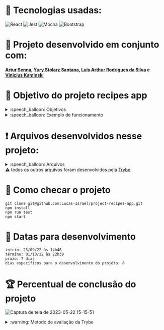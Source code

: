 # :toolbox: Tecnologias usadas:

![React](https://img.shields.io/badge/react-%2320232a.svg?style=for-the-badge&logo=react&logoColor=%2361DAFB)
![Jest](https://img.shields.io/badge/-jest-%23C21325?style=for-the-badge&logo=jest&logoColor=white)
![Mocha](https://img.shields.io/badge/-mocha-%238D6748?style=for-the-badge&logo=mocha&logoColor=white)
![Bootstrap](https://img.shields.io/badge/bootstrap-%238511FA.svg?style=for-the-badge&logo=bootstrap&logoColor=white)

# :busts_in_silhouette: Projeto desenvolvido em conjunto com:
  
#### [Artur Senna](https://github.com/artursennass), [Yury Stolarz Santana](https://github.com/yuryss98), [Luis Arthur Rodrigues da Silva](https://github.com/luisArthurRodriguesDaSilva) e [Vinicius Kaminski](https://github.com/Kaminskifking)

# :open_book: Objetivo do projeto recipes app

<details>
  <summary>:speech_balloon: Objetivos</summary>

  ```
  1. Desenvolver um app de receitas que utiliza React hooks e context API.
  2. É possível ver, buscar, filtrar, favoritar e acompanhar o progresso de preparação de receitas de comidas e bebidas.
  ⚠️ A base de dados são 2 APIs distintas, uma para comidas e outra para bebidas. ⚠️
  3. O layout tem como foco dispositivos móveis.
  4. Exercitar a capacidade de:
    4.1 Utilizar Redux para gerenciar estado
    4.2 Utilizar a biblioteca React-Redux
    4.3 Utilizar a Context API do React para gerenciar estado
    4.4 Utilizar o React Hook useState
    4.5 Utilizar o React Hook useContext
    4.6 Utilizar o React Hook useEffect
    4.7 Criar Hooks customizados
  ```
</details>

<details>
  <summary>:speech_balloon: Exemplo de funcionamento</summary>
  
<imagens e ou gifs>
  
</details>

# :heavy_exclamation_mark: Arquivos desenvolvidos nesse projeto:

<details>
  <summary>:speech_balloon: Arquivos</summary>

  ```
  src/
    App.jsx
    App.jsx
    index.js
  
    components/
      CategoryButton.jsx
      DoneRecipesFilters.jsx
      DoniedItem.jsx
      DoniedItens.jsx
      FavoriteCard.jsx
      FinishRecipe.jsx
      Footer.jsx
      Header.jsx
      RecipeCard.jsx
      RecipeInProgress.jsx
      SearchBar.jsx
      RecipeContext.js
      RecipeProvider.js
    
    helpers/
      renderWithRouter.js
       
 
      recipe_details_page_helpers/
        doneRecipe.js
        fetchTreatment.js
        isInProgress.js
    
    hooks/
      useLocalStorage.jsx
  
    pages/
      DoneRecipes.jsx
      FavoriteRecipes.jsx
      Login.jsx
      Profile.jsx
      RecipeDetails.jsx
      Recipes.jsx
      
    services/
      Fetch.js
      gets.js
  
    styles/
      DoniedItem.css
      Footer.css
      RecipeInProgress.css

    tests/
      Details.test.js
      FavoritesRecipes.test.js
      Footer.test.js
      Header.test.js
      Login.test.js
      Profile.test.js
      RecipeInProgress.test.js
      RecipesTests.test.js
      SearchBar.test.js
  
      helpers/
        categoryMeals.js
        detailsDrinkMock.js
        detailsMealsMock.js
        detailsRecomendedDrinks.js
        detailsRecomendedMeals.js
        drinks.js
        meals.js
        oneMeal.js
        renderWithRouter.js
  ```
</details

#### :warning: todos os outros arquivos foram desenvolvidos pela [Trybe](https://www.betrybe.com).

# :thinking: Como checar o projeto

```
git clone git@github.com:Lucas-Israel/project-recipes-app.git
npm install
npm run test
npm start
```

# :calendar: Datas para desenvolvimento

```
início: 23/09/22 às 14h48
término: 01/10/22 às 22h39
prazo: 7 dias
dias específicos para o desenvolvimento do projéto: 8
```

# :trophy: Percentual de conclusão do projeto

![Captura de tela de 2023-05-22 15-15-51](https://github.com/Lucas-Israel/project-recipes-app/assets/104790267/a00a92a5-1d47-4e78-900f-54e077682a8f)

<details>
  <summary>:warning: Metodo de avaliação da Trybe</summary>
  
##### A escola de programação [Trybe](https://www.betrybe.com) utiliza um sistema de avaliação baseado na conclusão de requisitos em cada projeto, considerando a porcentagem de conclusão, com um mínimo de 80% dos requisitos obrigatórios, em um prazo regular de no máximo 7 dias, tendo dias específicos para o desenvolvimento do projeto que variam de acordo com a complexidade dele.

##### Não alcançando esse patamar mímino, o aluno entra em recuperação, tendo que entregar 90% dos requisitos obrigatórios mais os bonús, em outros 7 dias, caso o aluno falhe novamente ele é mudado de turma para refazer o conteúdo e projeto, caso falhe após mudar de turma, no mesmo conteúdo/projeto, o aluno é removido do curso.
  
</details>
